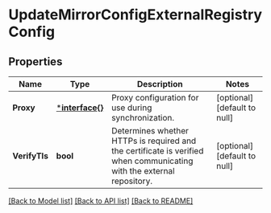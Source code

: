 # UpdateMirrorConfigExternalRegistryConfig

## Properties
Name | Type | Description | Notes
------------ | ------------- | ------------- | -------------
**Proxy** | [***interface{}**](interface{}.md) | Proxy configuration for use during synchronization. | [optional] [default to null]
**VerifyTls** | **bool** | Determines whether HTTPs is required and the certificate is verified when communicating with the external repository. | [optional] [default to null]

[[Back to Model list]](../README.md#documentation-for-models) [[Back to API list]](../README.md#documentation-for-api-endpoints) [[Back to README]](../README.md)

